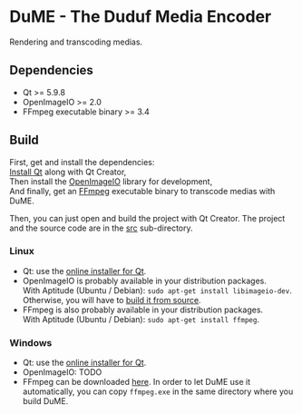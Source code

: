 # DuME - The Duduf Media Encoder
Rendering and transcoding medias.

## Dependencies

- Qt >= 5.9.8
- OpenImageIO >= 2.0
- FFmpeg executable binary >= 3.4

## Build

First, get and install the dependencies:  
[Install Qt](https://www.qt.io/download-open-source) along with Qt Creator,  
Then install the [OpenImageIO](https://github.com/OpenImageIO/oiio) library for development,  
And finally, get an [FFmpeg](http://ffmpeg.org) executable binary to transcode medias with DuME.

Then, you can just open and build the project with Qt Creator. The project and the source code are in the [src](https://github.com/Rainbox-dev/DuME/tree/master/src) sub-directory.

### Linux

- Qt: use the [online installer for Qt](https://www.qt.io/download-open-source).
- OpenImageIO is probably available in your distribution packages.  
With Aptitude (Ubuntu / Debian): `sudo apt-get install libimageio-dev`.  
Otherwise, you will have to [build it from source](https://github.com/OpenImageIO/oiio/blob/master/INSTALL.md).
- FFmpeg is also probably available in your distribution packages.  
With Aptitude (Ubuntu / Debian): `sudo apt-get install ffmpeg`.

### Windows

- Qt: use the [online installer for Qt](https://www.qt.io/download-open-source).
- OpenImageIO: TODO
- FFmpeg can be downloaded [here](https://ffmpeg.zeranoe.com/builds/). In order to let DuME use it automatically, you can copy `ffmpeg.exe` in the same directory where you build DuME.
